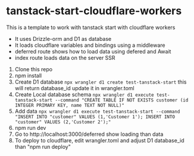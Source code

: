 # tanstack-start-cloudflare-workers

This is a template to work with tanstack start with cloudflare workers

- It uses Drizzle-orm and D1 as database
- It loads cloudflare variables and bindings using a middleware
- deferred route shows how to load data using defered and Await
- index route loads data on the server SSR


1. Clone this repo
2. npm install
3. Create D1 database `npx wrangler d1 create test-tanstack-start` this will return database_id update it in wrangler.toml
4. Create Local database schema `npx wrangler d1 execute test-tanstack-start --command "CREATE TABLE IF NOT EXISTS customer (id INTEGER PRIMARY KEY, name TEXT NOT NULL)"`
5. Add data `npx wrangler d1 execute test-tanstack-start --command "INSERT INTO "customer" VALUES (1,'Customer 1'); INSERT INTO "customer" VALUES (2,'Customer 2');"`
6. npm run dev 
7. Go to http://localhost:3000/deferred show loading than data
8. To deploy to cloudflare, edit wrangler.toml and adjust D1 database_id than "npm run deploy"  

